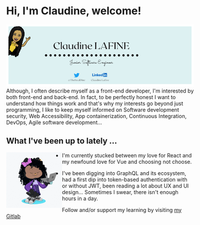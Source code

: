 # Hi, I'm Claudine, welcome!

<img src="https://github.com/Giannah/Giannah/blob/master/GithubBanner.png" width="950" alt="TheRealDine-GithubBanner">
Although, I often describe myself as a front-end developer, I'm interested by both front-end and back-end.
In fact, to be perfectly honest I want to understand how things work and that's why my interests go beyond just programming, I like to keep myself informed on Software development security, Web Accessibility, App containerization, Continuous Integration, DevOps, Agile software development...

## What I've been up to lately ...

<img src="https://github.com/Giannah/Giannah/blob/master/GiannahOctocat/Octocat-Giannah.gif?raw=true" align="left" width="150" height="150" alt="OctoGiannah" display="Inline-block">

- I'm currently stucked between my love for React and my newfound love for Vue and choosing not choose.

- I've been digging into GraphQL and its ecosystem, had a first dip into token-based authentication with or without JWT, been reading a lot about UX and UI design...
Sometimes I swear, there isn't enough hours in a day.

Follow and/or support my learning by visiting [my Gitlab](https://https://gitlab.com/Giannah)
